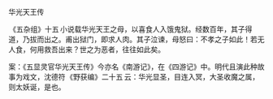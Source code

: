 华光天王传

  

  

 《五杂组》十五 小说载华光天王之母，以喜食人入饿鬼狱。经数百年，其子得道，乃拔而出之。甫出狱门，即求人肉。其子泣谏，母怒曰：不孝之子如此！若无人食，何用救吾出来？世之为恶者，往往如此矣。

案：《五显灵官华光天王传》今亦名《南游记》，在《四游记》中。明代且演此种故事为戏文，沈德符 《野获编》二十五 云：华光显圣，目连入冥，大圣收魔之属，则太妖诞，是也。